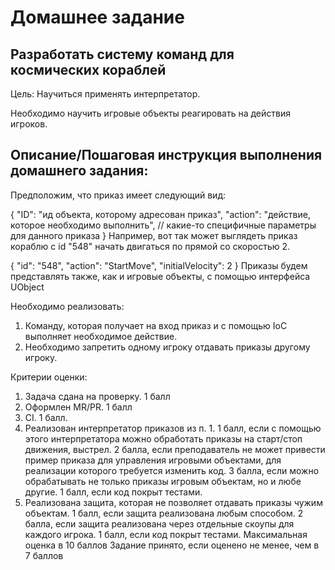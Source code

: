 # Домашнее задание
## Разработать систему команд для космических кораблей

Цель:
Научиться применять интерпретатор.

Необходимо научить игровые объекты реагировать на действия игроков.


## Описание/Пошаговая инструкция выполнения домашнего задания:
Предположим, что приказ имеет следующий вид:

{
  "ID": "ид объекта, которому адресован приказ",
  "action": "действие, которое необходимо выполнить",
  // какие-то специфичные параметры для данного приказа
}
Например, вот так может выглядеть приказ кораблю с id "548" начать двигаться по прямой со скоростью 2.

{
  "id": "548",
  "action": "StartMove",
  "initialVelocity": 2
}
Приказы будем представлять также, как и игровые объекты, с помощью интерфейса UObject

Необходимо реализовать:

1. Команду, которая получает на вход приказ и с помощью IoC выполняет необходимое действие.
2. Необходимо запретить одному игроку отдавать приказы другому игроку.

Критерии оценки:
1. Задача сдана на проверку. 1 балл
2. Оформлен MR/PR. 1 балл
3. CI. 1 балл.
4. Реализован интерпретатор приказов из п. 1.
1 балл, если с помощью этого интерпретатора можно обработать приказы на старт/стоп движения, выстрел.
2 балла, если преподаватель не может привести пример приказа для управления игровыми объектами, для реализации которого требуется изменить код.
3 балла, если можно обрабатывать не только приказы игровым объектам, но и любе другие.
1 балл, если код покрыт тестами.
5. Реализована защита, которая не позволяет отдавать приказы чужим объектам.
1 балл, если защита реализована любым способом.
2 балла, если защита реализована через отдельные скоупы для каждого игрока.
1 балл, если код покрыт тестами.
Максимальная оценка в 10 баллов
Задание принято, если оценено не менее, чем в 7 баллов